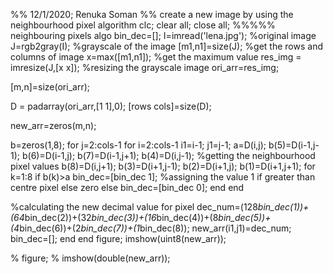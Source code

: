 %% 12/1/2020; Renuka Soman
%% create a new image by using the neighbourhood pixel algorithm
clc; clear all; close all;
%%%%% neighbouring pixels algo
bin_dec=[];
I=imread('lena.jpg');     %original image
J=rgb2gray(I);       %grayscale of the image
[m1,n1]=size(J);     %get the rows and columns of image
x=max([m1,n1]);    %get the maximum value
res_img = imresize(J,[x x]);    %resizing the grayscale image
ori_arr=res_img;


[m,n]=size(ori_arr);

D = padarray(ori_arr,[1 1],0);
[rows cols]=size(D);

new_arr=zeros(m,n);

b=zeros(1,8);
for j=2:cols-1
    for i=2:cols-1
        i1=i-1; j1=j-1;
        a=D(i,j);
        b(5)=D(i-1,j-1); b(6)=D(i-1,j); b(7)=D(i-1,j+1); b(4)=D(i,j-1);   %getting the neighbourhood pixel values
        b(8)=D(i,j+1); b(3)=D(i+1,j-1); b(2)=D(i+1,j); b(1)=D(i+1,j+1);
        for k=1:8
            if b(k)>a
                bin_dec=[bin_dec 1];       %assigning the value 1 if greater than centre pixel else zero
            else
                bin_dec=[bin_dec 0];
            end
        end
        
%calculating the new decimal value for pixel
        dec_num=(128*bin_dec(1))+(64*bin_dec(2))+(32*bin_dec(3))+(16*bin_dec(4))+(8*bin_dec(5))+(4*bin_dec(6))+(2*bin_dec(7))+(1*bin_dec(8));
        new_arr(i1,j1)=dec_num;
        bin_dec=[];
    end
end
figure;
imshow(uint8(new_arr));

% figure;
% imshow(double(new_arr));
